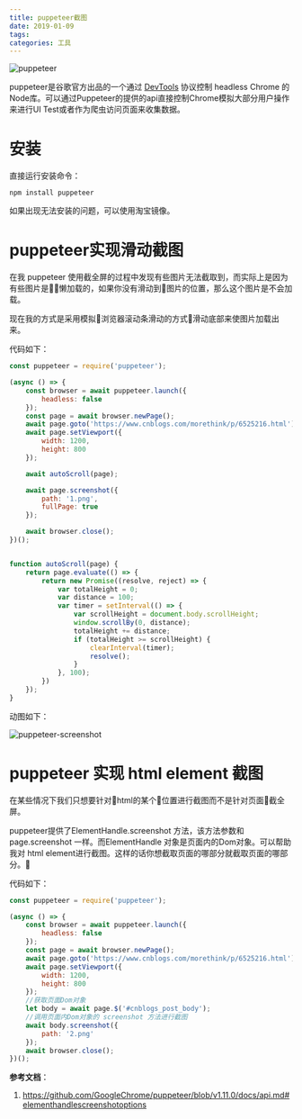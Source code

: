 ```yaml
---
title: puppeteer截图
date: 2019-01-09
tags:
categories: 工具
---
```


![puppeteer](https://images.morethink.cn/puppeteer.jpg "puppeteer")


puppeteer是谷歌官方出品的一个通过 [DevTools](https://chromedevtools.github.io/devtools-protocol/) 协议控制 headless Chrome 的Node库。可以通过Puppeteer的提供的api直接控制Chrome模拟大部分用户操作来进行UI Test或者作为爬虫访问页面来收集数据。

# 安装

直接运行安装命令：
```shell
npm install puppeteer
```

如果出现无法安装的问题，可以使用淘宝镜像。

<!-- more -->

# puppeteer实现滑动截图
在我 puppeteer 使用截全屏的过程中发现有些图片无法截取到，而实际上是因为有些图片是懒加载的，如果你没有滑动到图片的位置，那么这个图片是不会加载。

现在我的方式是采用模拟浏览器滚动条滑动的方式滑动底部来使图片加载出来。

代码如下：

```javascript
const puppeteer = require('puppeteer');

(async () => {
    const browser = await puppeteer.launch({
        headless: false
    });
    const page = await browser.newPage();
    await page.goto('https://www.cnblogs.com/morethink/p/6525216.html');
    await page.setViewport({
        width: 1200,
        height: 800
    });

    await autoScroll(page);

    await page.screenshot({
        path: '1.png',
        fullPage: true
    });

    await browser.close();
})();


function autoScroll(page) {
    return page.evaluate(() => {
        return new Promise((resolve, reject) => {
            var totalHeight = 0;
            var distance = 100;
            var timer = setInterval(() => {
                var scrollHeight = document.body.scrollHeight;
                window.scrollBy(0, distance);
                totalHeight += distance;
                if (totalHeight >= scrollHeight) {
                    clearInterval(timer);
                    resolve();
                }
            }, 100);
        })
    });
}
```

动图如下：

![puppeteer-screenshot](https://dev.tencent.com/u/morethink/p/images/git/raw/master/puppeteer-screenshot.gif "puppeteer-screenshot")


# puppeteer 实现 html element 截图

在某些情况下我们只想要针对html的某个位置进行截图而不是针对页面截全屏。

puppeteer提供了ElementHandle.screenshot 方法，该方法参数和page.screenshot 一样。而ElementHandle 对象是页面内的Dom对象。可以帮助我对 html element进行截图。这样的话你想截取页面的哪部分就截取页面的哪部分。

代码如下：
```javascript
const puppeteer = require('puppeteer');

(async () => {
    const browser = await puppeteer.launch({
        headless: false
    });
    const page = await browser.newPage();
    await page.goto('https://www.cnblogs.com/morethink/p/6525216.html');
    await page.setViewport({
        width: 1200,
        height: 800
    });
    //获取页面Dom对象
    let body = await page.$('#cnblogs_post_body');
    //调用页面内Dom对象的 screenshot 方法进行截图
    await body.screenshot({
        path: '2.png'
    });
    await browser.close();
})();
```

**参考文档**：
1. https://github.com/GoogleChrome/puppeteer/blob/v1.11.0/docs/api.md#elementhandlescreenshotoptions
